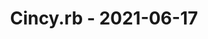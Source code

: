 ---
layout: post
title: Cincy.rb - 2021-06-17
datetime: '2021-06-17T12:00:00-04:00'
name: Cincy.rb
external_url: https://www.meetup.com/TechLife-Cincinnati/events/flwvhsyccjbwb/
online_event: false
year_month: 2021-06
---